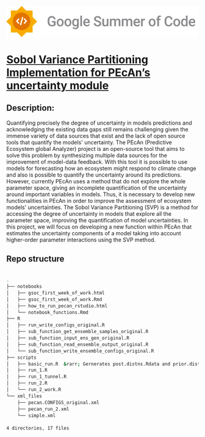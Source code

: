
![Alt text](./gsoc_logo_2.png "Optional title ")

# [Sobol Variance Partitioning Implementation for PEcAn’s uncertainty module](https://summerofcode.withgoogle.com/programs/2022/projects/FzRn47Nh)

## Description:

Quantifying precisely the degree of uncertainty in models predictions and acknowledging the existing data gaps still remains challenging given the immense variety of data sources that exist and the lack of open source tools that quantify the models' uncertainty. The PEcAn (Predictive Ecosystem global Analyzer) project is an open-source tool that aims to solve this problem by synthesizing multiple data sources for the improvement of model-data feedback. With this tool it is possible to use models for forecasting how an ecosystem might respond to climate change and also is possible to quantify the uncertainty around its predictions. However, currently PEcAn uses a method that do not explore the whole parameter space, giving an incomplete quantification of the uncertainty around important variables in models. Thus, it is necessary to develop new functionalities in PEcAn in order to improve the assessment of ecosystem models' uncertainties. The Sobol Variance Partitioning (SVP) is a method for accessing the degree of uncertainty in models that explore all the parameter space, improving the quantification of model uncertainties. In this project, we will focus on developing a new function within PEcAn that estimates the uncertainty components of a model taking into account higher-order parameter interactions using the SVP method.


## Repo structure

```bash

.
├── notebooks
│   ├── gsoc_first_week_of_work.html
│   ├── gsoc_first_week_of_work.Rmd
│   ├── how_to_run_pecan_rstudio.html
│   └── notebook_functions.Rmd
├── R
│   ├── run_write_configs_original.R
│   ├── sub_function_get_ensemble_samples_original.R
│   ├── sub_function_input_ens_gen_original.R
│   ├── sub_function_read_ensemble_output_original.R
│   └── sub_function_write_ensemble_configs_original.R
├── scripts
│   ├── basic_run.R  &rarr; Gernerates post.distns.Rdata and prior.distns.Rdata for run.write.configs function
│   ├── run_1.R
│   ├── run_1_tunnel.R
│   ├── run_2.R
│   └── run_2_work.R
└── xml_files
    ├── pecan.CONFIGS_original.xml
    ├── pecan_run_2.xml
    └── simple.xml

4 directories, 17 files

```




